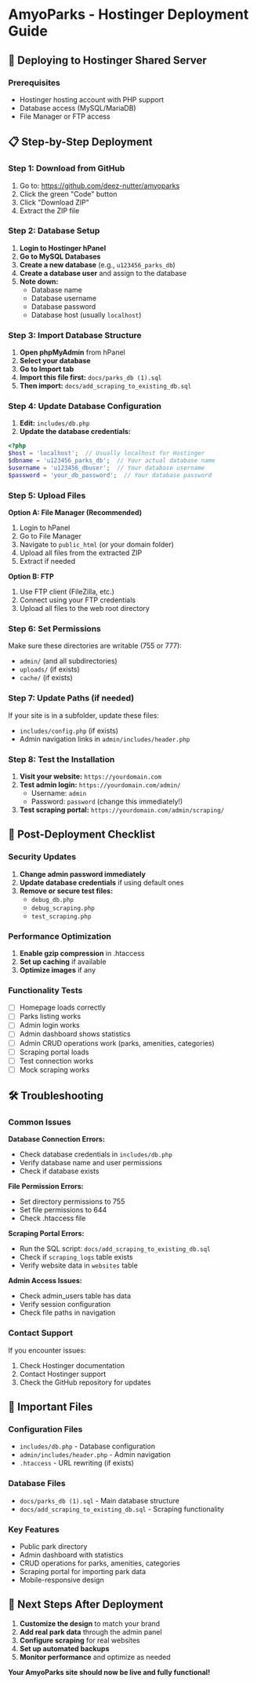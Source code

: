 # AmyoParks - Hostinger Deployment Guide

## 🚀 Deploying to Hostinger Shared Server

### Prerequisites
- Hostinger hosting account with PHP support
- Database access (MySQL/MariaDB)
- File Manager or FTP access

## 📋 Step-by-Step Deployment

### Step 1: Download from GitHub
1. Go to: https://github.com/deez-nutter/amyoparks
2. Click the green "Code" button
3. Click "Download ZIP"
4. Extract the ZIP file

### Step 2: Database Setup
1. **Login to Hostinger hPanel**
2. **Go to MySQL Databases**
3. **Create a new database** (e.g., `u123456_parks_db`)
4. **Create a database user** and assign to the database
5. **Note down:**
   - Database name
   - Database username 
   - Database password
   - Database host (usually `localhost`)

### Step 3: Import Database Structure
1. **Open phpMyAdmin** from hPanel
2. **Select your database**
3. **Go to Import tab**
4. **Import this file first:** `docs/parks_db (1).sql`
5. **Then import:** `docs/add_scraping_to_existing_db.sql`

### Step 4: Update Database Configuration
1. **Edit:** `includes/db.php`
2. **Update the database credentials:**
```php
<?php
$host = 'localhost';  // Usually localhost for Hostinger
$dbname = 'u123456_parks_db';  // Your actual database name
$username = 'u123456_dbuser';  // Your database username
$password = 'your_db_password';  // Your database password
```

### Step 5: Upload Files
**Option A: File Manager (Recommended)**
1. Login to hPanel
2. Go to File Manager
3. Navigate to `public_html` (or your domain folder)
4. Upload all files from the extracted ZIP
5. Extract if needed

**Option B: FTP**
1. Use FTP client (FileZilla, etc.)
2. Connect using your FTP credentials
3. Upload all files to the web root directory

### Step 6: Set Permissions
Make sure these directories are writable (755 or 777):
- `admin/` (and all subdirectories)
- `uploads/` (if exists)
- `cache/` (if exists)

### Step 7: Update Paths (if needed)
If your site is in a subfolder, update these files:
- `includes/config.php` (if exists)
- Admin navigation links in `admin/includes/header.php`

### Step 8: Test the Installation
1. **Visit your website:** `https://yourdomain.com`
2. **Test admin login:** `https://yourdomain.com/admin/`
   - Username: `admin`
   - Password: `password` (change this immediately!)
3. **Test scraping portal:** `https://yourdomain.com/admin/scraping/`

## 🔧 Post-Deployment Checklist

### Security Updates
1. **Change admin password immediately**
2. **Update database credentials** if using default ones
3. **Remove or secure test files:**
   - `debug_db.php`
   - `debug_scraping.php` 
   - `test_scraping.php`

### Performance Optimization
1. **Enable gzip compression** in .htaccess
2. **Set up caching** if available
3. **Optimize images** if any

### Functionality Tests
- [ ] Homepage loads correctly
- [ ] Parks listing works
- [ ] Admin login works
- [ ] Admin dashboard shows statistics
- [ ] Admin CRUD operations work (parks, amenities, categories)
- [ ] Scraping portal loads
- [ ] Test connection works
- [ ] Mock scraping works

## 🛠️ Troubleshooting

### Common Issues

**Database Connection Errors:**
- Check database credentials in `includes/db.php`
- Verify database name and user permissions
- Check if database exists

**File Permission Errors:**
- Set directory permissions to 755
- Set file permissions to 644
- Check .htaccess file

**Scraping Portal Errors:**
- Run the SQL script: `docs/add_scraping_to_existing_db.sql`
- Check if `scraping_logs` table exists
- Verify website data in `websites` table

**Admin Access Issues:**
- Check admin_users table has data
- Verify session configuration
- Check file paths in navigation

### Contact Support
If you encounter issues:
1. Check Hostinger documentation
2. Contact Hostinger support
3. Check the GitHub repository for updates

## 📝 Important Files

### Configuration Files
- `includes/db.php` - Database configuration
- `admin/includes/header.php` - Admin navigation
- `.htaccess` - URL rewriting (if exists)

### Database Files  
- `docs/parks_db (1).sql` - Main database structure
- `docs/add_scraping_to_existing_db.sql` - Scraping functionality

### Key Features
- Public park directory
- Admin dashboard with statistics
- CRUD operations for parks, amenities, categories
- Scraping portal for importing park data
- Mobile-responsive design

## 🎯 Next Steps After Deployment

1. **Customize the design** to match your brand
2. **Add real park data** through the admin panel
3. **Configure scraping** for real websites
4. **Set up automated backups**
5. **Monitor performance** and optimize as needed

**Your AmyoParks site should now be live and fully functional!**
